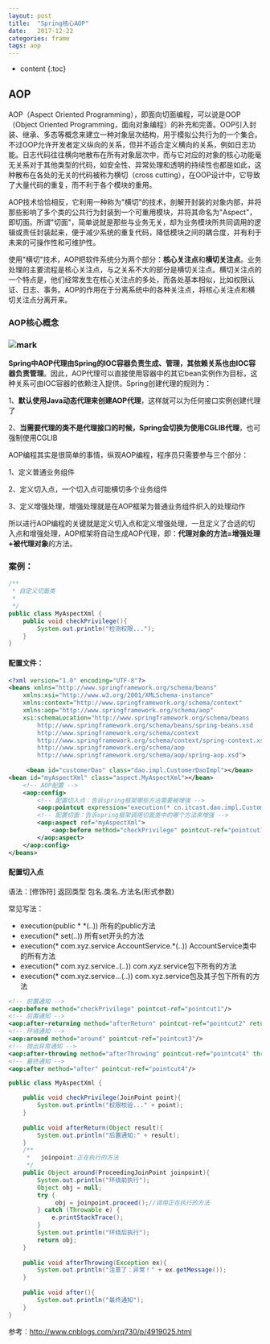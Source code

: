 ```yaml
---
layout: post
title:  "Spring核心AOP"
date:   2017-12-22
categories: frame
tags: aop
---
```


* content
{:toc}
## AOP

AOP（Aspect Oriented Programming），即面向切面编程，可以说是OOP（Object Oriented Programming，面向对象编程）的补充和完善。OOP引入封装、继承、多态等概念来建立一种对象层次结构，用于模拟公共行为的一个集合。不过OOP允许开发者定义纵向的关系，但并不适合定义横向的关系，例如日志功能。日志代码往往横向地散布在所有对象层次中，而与它对应的对象的核心功能毫无关系对于其他类型的代码，如安全性、异常处理和透明的持续性也都是如此，这种散布在各处的无关的代码被称为横切（cross cutting），在OOP设计中，它导致了大量代码的重复，而不利于各个模块的重用。

<!-- more -->

AOP技术恰恰相反，它利用一种称为"横切"的技术，剖解开封装的对象内部，并将那些影响了多个类的公共行为封装到一个可重用模块，并将其命名为"Aspect"，即切面。所谓"切面"，简单说就是那些与业务无关，却为业务模块所共同调用的逻辑或责任封装起来，便于减少系统的重复代码，降低模块之间的耦合度，并有利于未来的可操作性和可维护性。

使用"横切"技术，AOP把软件系统分为两个部分：**核心关注点**和**横切关注点**。业务处理的主要流程是核心关注点，与之关系不大的部分是横切关注点。横切关注点的一个特点是，他们经常发生在核心关注点的多处，而各处基本相似，比如权限认证、日志、事务。AOP的作用在于分离系统中的各种关注点，将核心关注点和横切关注点分离开来。

### AOP核心概念

### ![mark](http://ovct5gg6c.bkt.clouddn.com/blog/171222/iDgHj1c8Ie.png?imageslim)

**Spring中AOP代理由Spring的IOC容器负责生成、管理，其依赖关系也由IOC容器负责管理**。因此，AOP代理可以直接使用容器中的其它bean实例作为目标，这种关系可由IOC容器的依赖注入提供。Spring创建代理的规则为：

1、**默认使用Java动态代理来创建AOP代理**，这样就可以为任何接口实例创建代理了

2、**当需要代理的类不是代理接口的时候，Spring会切换为使用CGLIB代理**，也可强制使用CGLIB

AOP编程其实是很简单的事情，纵观AOP编程，程序员只需要参与三个部分：

1、定义普通业务组件

2、定义切入点，一个切入点可能横切多个业务组件

3、定义增强处理，增强处理就是在AOP框架为普通业务组件织入的处理动作

所以进行AOP编程的关键就是定义切入点和定义增强处理，一旦定义了合适的切入点和增强处理，AOP框架将自动生成AOP代理，即：**代理对象的方法=增强处理+被代理对象**的方法。

### 案例：

```java
/**
 * 自定义切面类
 * 
 */
public class MyAspectXml {
	public void checkPrivilege(){
		System.out.println("检测权限...");
	}
}
```

#### 配置文件：

```xml
<?xml version="1.0" encoding="UTF-8"?>
<beans xmlns="http://www.springframework.org/schema/beans"
    xmlns:xsi="http://www.w3.org/2001/XMLSchema-instance"
    xmlns:context="http://www.springframework.org/schema/context"
    xmlns:aop="http://www.springframework.org/schema/aop"
    xsi:schemaLocation="http://www.springframework.org/schema/beans
        http://www.springframework.org/schema/beans/spring-beans.xsd
        http://www.springframework.org/schema/context
        http://www.springframework.org/schema/context/spring-context.xsd
        http://www.springframework.org/schema/aop 
        http://www.springframework.org/schema/aop/spring-aop.xsd">
  
  	 <bean id="customerDao" class="dao.impl.CustomerDaoImpl"></bean>  	
<bean id="myAspectXml" class="aspect.MyAspectXml"></bean>
  	<!-- AOP配置 -->
  	<aop:config>
  		<!-- 配置切入点：告诉spring框架哪些方法需要被增强 -->
  		<aop:pointcut expression="execution(* cn.itcast.dao.impl.CustomerDaoImpl.save(..))" id="pointcut1"/>
  		<!-- 配置切面：告诉spring框架调用切面类中的哪个方法来增强 -->
  		<aop:aspect ref="myAspectXml">
  			<aop:before method="checkPrivilege" pointcut-ref="pointcut1"/>
  		</aop:aspect>
  	</aop:config>
</beans>
```

#### 配置切入点

语法：[修饰符] 返回类型 包名.类名.方法名(形式参数)

常见写法：

- execution(public * *(..))                                     所有的public方法
- execution(* set(..))                                            所有set开头的方法
- execution(* com.xyz.service.AccountService.*(..))             AccountService类中的所有方法
- execution(* com.xyz.service.*.*(..))                            com.xyz.service包下所有的方法
- execution(* com.xyz.service..*.*(..))                     com.xyz.service包及其子包下所有的方法



```xml
<!-- 前置通知 -->
<aop:before method="checkPrivilege" pointcut-ref="pointcut1"/>
<!-- 后置通知 -->
<aop:after-returning method="afterReturn" pointcut-ref="pointcut2" returning="result"/>
<!-- 环绕通知 -->    
<aop:around method="around" pointcut-ref="pointcut3"/>
<!-- 抛出异常通知 -->
<aop:after-throwing method="afterThrowing" pointcut-ref="pointcut4" throwing="ex"/>
<!-- 最终通知 -->
<aop:after method="after" pointcut-ref="pointcut4"/>
```

```java
public class MyAspectXml {

	public void checkPrivilege(JoinPoint point){
		System.out.println("权限校验..." + point);
	}
	
	public void afterReturn(Object result){
		System.out.println("后置通知:" + result);
	}
	/**
     *   joinpoint:正在执行的方法
     */
	public Object around(ProceedingJoinPoint joinpoint){
		System.out.println("环绕前执行");
		Object obj = null;
		try {
			 obj = joinpoint.proceed();//调用正在执行的方法
		} catch (Throwable e) {
			e.printStackTrace();
		}
		System.out.println("环绕后执行");
		return obj;
	}
	
	public void afterThrowing(Exception ex){
		System.out.println("注意了：异常！" + ex.getMessage());
	}
	
	public void after(){
		System.out.println("最终通知");
	}
}

```

参考：<http://www.cnblogs.com/xrq730/p/4919025.html>